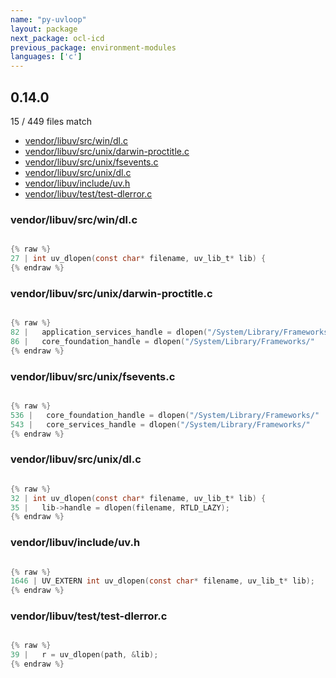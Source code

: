 ```yaml
---
name: "py-uvloop"
layout: package
next_package: ocl-icd
previous_package: environment-modules
languages: ['c']
---
```

## 0.14.0
15 / 449 files match

 - [vendor/libuv/src/win/dl.c](#vendorlibuvsrcwindlc)
 - [vendor/libuv/src/unix/darwin-proctitle.c](#vendorlibuvsrcunixdarwin-proctitlec)
 - [vendor/libuv/src/unix/fsevents.c](#vendorlibuvsrcunixfseventsc)
 - [vendor/libuv/src/unix/dl.c](#vendorlibuvsrcunixdlc)
 - [vendor/libuv/include/uv.h](#vendorlibuvincludeuvh)
 - [vendor/libuv/test/test-dlerror.c](#vendorlibuvtesttest-dlerrorc)

### vendor/libuv/src/win/dl.c

```c

{% raw %}
27 | int uv_dlopen(const char* filename, uv_lib_t* lib) {
{% endraw %}

```
### vendor/libuv/src/unix/darwin-proctitle.c

```c

{% raw %}
82 |   application_services_handle = dlopen("/System/Library/Frameworks/"
86 |   core_foundation_handle = dlopen("/System/Library/Frameworks/"
{% endraw %}

```
### vendor/libuv/src/unix/fsevents.c

```c

{% raw %}
536 |   core_foundation_handle = dlopen("/System/Library/Frameworks/"
543 |   core_services_handle = dlopen("/System/Library/Frameworks/"
{% endraw %}

```
### vendor/libuv/src/unix/dl.c

```c

{% raw %}
32 | int uv_dlopen(const char* filename, uv_lib_t* lib) {
35 |   lib->handle = dlopen(filename, RTLD_LAZY);
{% endraw %}

```
### vendor/libuv/include/uv.h

```c

{% raw %}
1646 | UV_EXTERN int uv_dlopen(const char* filename, uv_lib_t* lib);
{% endraw %}

```
### vendor/libuv/test/test-dlerror.c

```c

{% raw %}
39 |   r = uv_dlopen(path, &lib);
{% endraw %}

```
